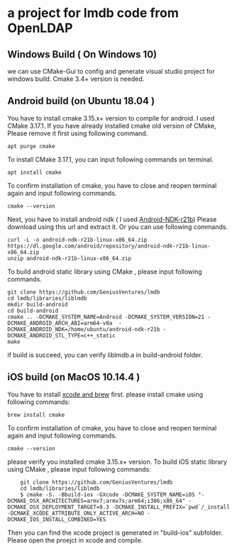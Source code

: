 # a project for lmdb code from OpenLDAP
## Windows Build ( On Windows 10)
we can use CMake-Gui to config and generate visual studio project for windows build.
Cmake 3.4+ version is needed.
## Android build (on Ubuntu 18.04 )
You have to install cmake 3.15.x+ version to compile for android.
I used CMake 3.17.1. If you have already installed cmake old version of CMake, Please remove it first using following command.

	apt purge cmake
	
To install CMake 3.17.1, you can input following commands on terminal.
	
	apt install cmake
	
To confirm installation of cmake, you have to close and reopen terminal again and input following commands.
	
	cmake --version
	
Next, you have to install android ndk ( I used [Android-NDK-r21b](https://dl.google.com/android/repository/android-ndk-r21b-linux-x86_64.zip))
Please download using this url and extract it. 
Or you can use following commands.

	curl -L -o android-ndk-r21b-linux-x86_64.zip https://dl.google.com/android/repository/android-ndk-r21b-linux-x86_64.zip
	unzip android-ndk-r21b-linux-x86_64.zip

To build android static library using CMake , please input following commands.

	git clone https://github.com/GeniusVentures/lmdb
	cd lmdb/libraries/liblmdb
	mkdir build-android
	cd build-android
	cmake .. -DCMAKE_SYSTEM_NAME=Android -DCMAKE_SYSTEM_VERSION=21 -DCMAKE_ANDROID_ARCH_ABI=arm64-v8a  -DCMAKE_ANDROID_NDK=/home/ubuntu/android-ndk-r21b -DCMAKE_ANDROID_STL_TYPE=c++_static
	make

if build is succeed, you can verify liblmdb.a in build-android folder.
## iOS build (on MacOS 10.14.4 )
You have to install [xcode and brew](https://www.moncefbelyamani.com/how-to-install-xcode-homebrew-git-rvm-ruby-on-mac/) first.
please install cmake using following commands:
```shell
brew install cmake
```
To confirm installation of cmake, you have to close and reopen terminal again and input following commands.
```shell
cmake --version
```
please verify you installed cmake 3.15.x+ version.
To build iOS static library using CMake , please input following commands:
```shell
	git clone https://github.com/GeniusVentures/lmdb
	cd lmdb/libraries/liblmdb
	$ cmake -S. -Bbuild-ios -GXcode -DCMAKE_SYSTEM_NAME=iOS "-DCMAKE_OSX_ARCHITECTURES=armv7;armv7s;arm64;i386;x86_64" -DCMAKE_OSX_DEPLOYMENT_TARGET=9.3 -DCMAKE_INSTALL_PREFIX=`pwd`/_install -DCMAKE_XCODE_ATTRIBUTE_ONLY_ACTIVE_ARCH=NO -DCMAKE_IOS_INSTALL_COMBINED=YES 
```
Then you can find the xcode project is generated in "build-ios" subfolder.
Please open the proejct in xcode and compile.



	
	 
	 
	
	